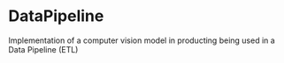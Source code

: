 # DataPipeline
Implementation of a computer vision model in producting being used in a Data Pipeline (ETL)
